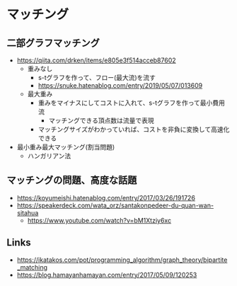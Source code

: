 # マッチング

## 二部グラフマッチング

- https://qiita.com/drken/items/e805e3f514acceb87602
  - 重みなし
    - s-tグラフを作って、フロー(最大流)を流す
    - https://snuke.hatenablog.com/entry/2019/05/07/013609
  - 最大重み
    - 重みをマイナスにしてコストに入れて、s-tグラフを作って最小費用流
      - マッチングできる頂点数は流量で表現
    - マッチングサイズがわかっていれば、コストを非負に変換して高速化できる
- 最小重み最大マッチング(割当問題)
  - ハンガリアン法

## マッチングの問題、高度な話題

- https://koyumeishi.hatenablog.com/entry/2017/03/26/191726
- https://speakerdeck.com/wata_orz/santakonpedeer-du-quan-wan-sitahua
  - https://www.youtube.com/watch?v=bM1Xtziy6xc

## Links

- https://ikatakos.com/pot/programming_algorithm/graph_theory/bipartite_matching
- https://blog.hamayanhamayan.com/entry/2017/05/09/120253